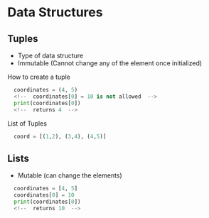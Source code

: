 # Data Structures

## Tuples
* Type of data structure
* Immutable (Cannot change any of the element once initialized)

How to create a tuple
```python
  coordinates = (4, 5)
  <!--  coordinates[0] = 10 is not allowed  -->
  print(coordinates[0])
  <!--  returns 4  -->
```

List of Tuples
```python
  coord = [(1,2), (3,4), (4,5)]
```

## Lists
* Mutable (can change the elements)

```python
  coordinates = [4, 5]
  coordinates[0] = 10
  print(coordinates[0])
  <!--  returns 10  -->
```
